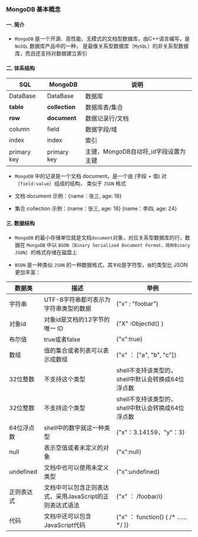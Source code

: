 ### MongoDB 基本概念
#### 一.  简介
* `MongoDB` 是一个开源、高性能、无模式的文档型数据库，由C++语言编写，是 `NoSQL` 数据库产品中的一种，
是最像关系型数据库（`MySQL`）的非关系型数据库，而且还支持对数据建立索引


#### 二.  体系结构

| SQL   | MongoDB         | 说明 |
| ------ | ----------| ---- |
| DataBase | DataBase | 数据库 |
| **table** | **collection** | 数据库表/集合 |
| **row** | **document** | 数据记录行/文档 |
| column | field | 数据字段/域 |
| index | index | 索引 |
| primary key | primary key | 主键，MongoDB自动将_id字段设置为主键 |


* `MongoDB` 中的记录是一个文档 document，是一个由 (字段 + 值) 对（`field:value`）组成的结构，
类似于 `JSON` 格式
 
* 文档 document 示例：{name：张三, age: 18}

* 集合 collection 示例：{name：张三, age: 18} {name：李四, age: 24}
  

#### 三.  数据结构
* `MongoDB` 的最小存储单位就是文档`document`对象，对应关系型数据库的行，数据在 `MongoDB` 中以
`BSON`（`Binary Serialized Document Format，简称Binary JSON`）的格式存储在磁盘上

* `BSON` 是一种类似 `JSON` 的一种数据格式，其`字段`是字符型，`值`的类型比 JSON 更加丰富：

| 数据类   | 描述         | 举例 |
| ------ | ----------| ---- |
| 字符串 | UTF-8字符串都可表示为字符串类型的数据 | {"x" : "foobar"} |
| 对象id | 对象id是文档的12字节的唯一 ID | {"X" :ObjectId() } |
| 布尔值 | true或者false | {"x":true} |
| 数组 | 值的集合或者列表可以表示成数组 | {"x" ： ["a", "b", "c"]} |
| 32位整数 | 不支持这个类型 | shell不支持该类型的，shell中默认会转换成64位浮点数|
| 32位整数 | 不支持这个类型 | shell不支持该类型的，shell中默认会转换成64位浮点数|
| 64位浮点数 | shell中的数字就这一种类型 | {"x"：3.14159，"y"：3} |
| null | 表示空值或者未定义的对象 | {"x":null} |
| undefined | 文档中也可以使用未定义类型 | {"x":undefined} |
| 正则表达式 | 文档中可以包含正则表达式，采用JavaScript的正则表达式语法 | {"x" ： /foobar/i} |
| 代码 | 文档中还可以包含JavaScript代码 |{"x" ： function() { /* …… */ }}|



